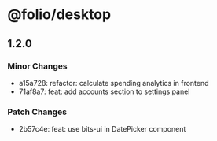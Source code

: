 # @folio/desktop

## 1.2.0

### Minor Changes

- a15a728: refactor: calculate spending analytics in frontend
- 71af8a7: feat: add accounts section to settings panel

### Patch Changes

- 2b57c4e: feat: use bits-ui in DatePicker component
